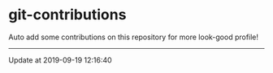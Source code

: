 # git-contributions

Auto add some contributions on this repository for more look-good profile!

---

Update at 2019-09-19 12:16:40
